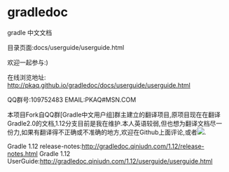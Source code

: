 gradledoc
=========

gradle 中文文档

目录页面:docs/userguide/userguide.html

欢迎一起参与:)



在线浏览地址:
http://pkaq.github.io/gradledoc/docs/userguide/userguide.html

QQ群号:109752483
EMAIL:PKAQ#MSN.COM

本项目Fork自QQ群[Gradle中文用户组]群主建立的翻译项目,原项目现在在翻译Gradle2.0的文档,1.12分支目前是我在维护.本人英语较弱,但也想为翻译文档尽一份力,如果有翻译得不正确或不准确的地方,欢迎在Github上面评论,或者<a target="_blank" href="http://mail.qq.com/cgi-bin/qm_share?t=qm_mailme&email=XTAuOSVzPDM5LzI0OR0sLHM_MjA" style="text-decoration:none;"><img src="http://rescdn.qqmail.com/zh_CN/htmledition/images/function/qm_open/ico_mailme_01.png"/></a>.

Gradle 1.12 release-notes:http://gradledoc.qiniudn.com/1.12/release-notes.html
Gradle 1.12 UserGuide:http://gradledoc.qiniudn.com/1.12/userguide/userguide.html
